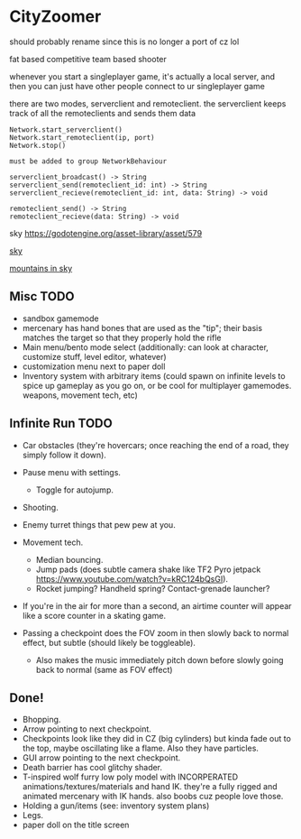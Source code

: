 # CityZoomer

should probably rename since this is no longer a port of cz lol

fat based competitive team based shooter

whenever you start a singleplayer game, it's actually a local server, and then
you can just have other people connect to ur singleplayer game

there are two modes, serverclient and remoteclient. the serverclient keeps track
of all the remoteclients and sends them data

```
Network.start_serverclient()
Network.start_remoteclient(ip, port)
Network.stop()

must be added to group NetworkBehaviour

serverclient_broadcast() -> String
serverclient_send(remoteclient_id: int) -> String
serverclient_recieve(remoteclient_id: int, data: String) -> void

remoteclient_send() -> String
remoteclient_recieve(data: String) -> void
```

sky https://godotengine.org/asset-library/asset/579

[sky](https://github.com/rpgwhitelock/AllSkyFree_Godot)

[mountains in sky](https://www.blenderkit.com/asset-gallery-detail/550191ed-cfe4-450e-9a20-7a4f8b00afcb/)

## Misc TODO
- sandbox gamemode
- mercenary has hand bones that are used as the "tip"; their basis matches the target so that they properly hold the rifle
- Main menu/bento mode select (additionally: can look at character, customize stuff, level editor, whatever)
- customization menu next to paper doll
- Inventory system with arbitrary items (could spawn on infinite levels to spice up gameplay as you go on, or be cool for multiplayer gamemodes. weapons, movement tech, etc)

## Infinite Run TODO
- Car obstacles (they're hovercars; once reaching the end of a road, they simply follow it down).
- Pause menu with settings.
  - Toggle for autojump.
- Shooting.
- Enemy turret things that pew pew at you.
- Movement tech.
  - Median bouncing.
  - Jump pads (does subtle camera shake like TF2 Pyro jetpack https://www.youtube.com/watch?v=kRC124bQsGI).
  - Rocket jumping? Handheld spring? Contact-grenade launcher?
- If you're in the air for more than a second, an airtime counter will appear like a score counter in a skating game.

- Passing a checkpoint does the FOV zoom in then slowly back to normal effect, but subtle (should likely be toggleable).
  - Also makes the music immediately pitch down before slowly going back to normal (same as FOV effect)

## Done!
- Bhopping.
- Arrow pointing to next checkpoint.
- Checkpoints look like they did in CZ (big cylinders) but kinda fade out to the top, maybe oscillating like a flame. Also they have particles.
- GUI arrow pointing to the next checkpoint.
- Death barrier has cool glitchy shader.
- T-inspired wolf furry low poly model with INCORPERATED animations/textures/materials and hand IK. they're a fully rigged and animated mercenary with IK hands. also boobs cuz people love those.
- Holding a gun/items (see: inventory system plans)
- Legs.
- paper doll on the title screen
